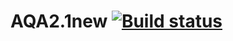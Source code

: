 # AQA2.1new [![Build status](https://ci.appveyor.com/api/projects/status/1onck4pvlhn0qeym?svg=true)](https://ci.appveyor.com/project/GorsheninaElena/aqa2-1new)
